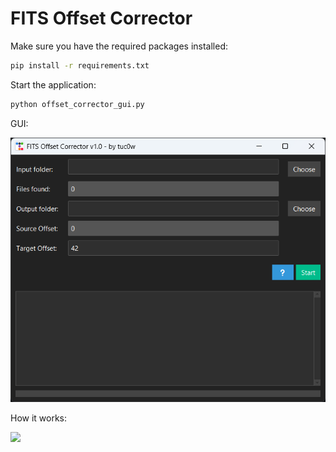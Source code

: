 # FITS Offset Corrector

Make sure you have the required packages installed:
```bash
pip install -r requirements.txt
```

Start the application:
```bash
python offset_corrector_gui.py
```

GUI:

![](/docs/main_window.png)

How it works:

![](/docs/workflow.gif)
